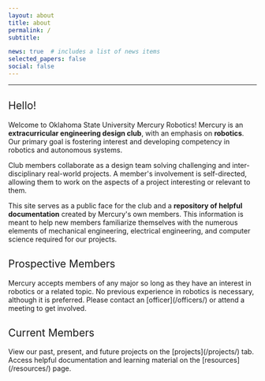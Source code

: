```yaml
---
layout: about
title: about
permalink: /
subtitle: 

news: true  # includes a list of news items
selected_papers: false
social: false 
---
```

<hr>

<h2 style="color: var(--global-theme-color); font-weight: 400;">Hello!</h2>

Welcome to Oklahoma State University Mercury Robotics! Mercury is an **extracurricular engineering design club**, with an emphasis on **robotics**. Our primary goal is fostering interest and developing competency in robotics and autonomous systems.

Club members collaborate as a design team solving challenging and inter-disciplinary real-world projects. A member's involvement is self-directed, allowing them to work on the aspects of a project interesting or relevant to them.

This site serves as a public face for the club and a **repository of helpful documentation** created by Mercury's own members. This information is meant to help new members familiarize themselves with the numerous elements of mechanical engineering, electrical engineering, and computer science required for our projects.

<h2 style="color: var(--global-theme-color); font-weight: 400;">Prospective Members</h2>
Mercury accepts members of any major so long as they have an interest in robotics or a related topic. No previous experience in robotics is necessary, although it is preferred. Please contact an [officer](/officers/) or attend a meeting to get involved.


<h2 style="color: var(--global-theme-color); font-weight: 400;">Current Members</h2>
View our past, present, and future projects on the [projects](/projects/) tab. Access helpful documentation and learning material on the [resources](/resources/) page.
